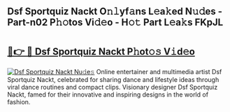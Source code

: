 ## Dsf Sportquiz Nackt O𝚗𝚕yf𝚊ns L𝚎a𝚔ed N𝚞𝚍es - Part-n02 P𝚑𝚘tos Vi𝚍𝚎o - H𝚘𝚝 Part L𝚎a𝚔s FKpJL

# <h2><a href="http://kfebhzk.oniu.top/?m=Dsf+Sportquiz+Nackt">🔗👉 🔴 Dsf Sportquiz Nackt P𝚑ot𝚘𝚜 V𝚒d𝚎o</a></h2>

[![Dsf Sportquiz Nackt Nu𝚍e𝚜](https://i.imgur.com/0qMVB7G.gif)](http://kfebhzk.oniu.top/?m=Dsf+Sportquiz+Nackt)
Online entertainer and multimedia artist Dsf Sportquiz Nackt, celebrated for sharing dance and lifestyle ideas through viral dance routines and compact clips. Visionary designer Dsf Sportquiz Nackt, famed for their innovative and inspiring designs in the world of fashion.  
